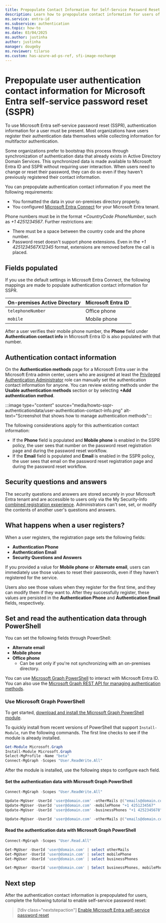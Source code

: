 ```yaml
---
title: Prepopulate Contact Information for Self-Service Password Reset
description: Learn how to prepopulate contact information for users of Microsoft Entra self-service password reset (SSPR) so that they can use the feature without completing a registration process.
ms.service: entra-id
ms.subservice: authentication
ms.topic: how-to
ms.date: 03/04/2025
ms.author: justinha
author: justinha
manager: dougeby
ms.reviewer: tilarso
ms.custom: has-azure-ad-ps-ref, sfi-image-nochange
---
```

# Prepopulate user authentication contact information for Microsoft Entra self-service password reset (SSPR)

To use Microsoft Entra self-service password reset (SSPR), authentication information for a user must be present. Most organizations have users register their authentication data themselves while collecting information for multifactor authentication.

Some organizations prefer to bootstrap this process through synchronization of authentication data that already exists in Active Directory Domain Services. This synchronized data is made available to Microsoft Entra ID and SSPR without requiring user interaction. When users need to change or reset their password, they can do so even if they haven't previously registered their contact information.

You can prepopulate authentication contact information if you meet the following requirements:

* You formatted the data in your on-premises directory properly.
* You configured [Microsoft Entra Connect](~/identity/hybrid/connect/how-to-connect-install-express.md) for your Microsoft Entra tenant.

Phone numbers must be in the format *+CountryCode PhoneNumber*, such as *+1 4251234567*. Further restrictions are:

- There must be a space between the country code and the phone number.
- Password reset doesn't support phone extensions. Even in the *+1 4251234567X12345* format, extensions are removed before the call is placed.

## Fields populated

If you use the default settings in Microsoft Entra Connect, the following mappings are made to populate authentication contact information for SSPR.

| On-premises Active Directory | Microsoft Entra ID     |
|------------------------------|--------------|
| `telephoneNumber`              | Office phone |
| `mobile`                       | Mobile phone |

After a user verifies their mobile phone number, the **Phone** field under **Authentication contact info** in Microsoft Entra ID is also populated with that number.

## Authentication contact information

On the **Authentication methods** page for a Microsoft Entra user in the Microsoft Entra admin center, users who are assigned at least the [Privileged Authentication Administrator](/entra/identity/role-based-access-control/permissions-reference#privileged-authentication-administrator) role can manually set the authentication contact information for anyone. You can review existing methods under the **Usable authentication methods** section or by selecting **+Add authentication method**.

:::image type="content" source="media/howto-sspr-authenticationdata/user-authentication-contact-info.png" alt-text="Screenshot that shows how to manage authentication methods":::

The following considerations apply for this authentication contact information:

* If the **Phone** field is populated and **Mobile phone** is enabled in the SSPR policy, the user sees that number on the password reset registration page and during the password reset workflow.
* If the **Email** field is populated and **Email** is enabled in the SSPR policy, the user sees that email on the password reset registration page and during the password reset workflow.

## Security questions and answers

The security questions and answers are stored securely in your Microsoft Entra tenant and are accessible to users only via the My Security-Info [combined registration experience](https://aka.ms/mfasetup). Administrators can't see, set, or modify the contents of another user's questions and answers.

## What happens when a user registers?

When a user registers, the registration page sets the following fields:

* **Authentication Phone**
* **Authentication Email**
* **Security Questions and Answers**

If you provided a value for **Mobile phone** or **Alternate email**, users can immediately use those values to reset their passwords, even if they haven't registered for the service.

Users also see those values when they register for the first time, and they can modify them if they want to. After they successfully register, these values are persisted in the **Authentication Phone** and **Authentication Email** fields, respectively.

## Set and read the authentication data through PowerShell

You can set the following fields through PowerShell:

* **Alternate email**
* **Mobile phone**
* **Office phone**
    * Can be set only if you're not synchronizing with an on-premises directory.

You can use [Microsoft Graph PowerShell](/powershell/microsoftgraph/overview) to interact with Microsoft Entra ID. You can also use the [Microsoft Graph REST API for managing authentication methods](/graph/api/resources/authenticationmethods-overview).

### Use Microsoft Graph PowerShell

To get started, [download and install the Microsoft Graph PowerShell module](/powershell/microsoftgraph/overview).

To quickly install from recent versions of PowerShell that support `Install-Module`, run the following commands. The first line checks to see if the module is already installed.

```PowerShell
Get-Module Microsoft.Graph
Install-Module Microsoft.Graph
Select-MgProfile -Name "beta"
Connect-MgGraph -Scopes "User.ReadWrite.All"
```

After the module is installed, use the following steps to configure each field.

#### Set the authentication data with Microsoft Graph PowerShell

```PowerShell
Connect-MgGraph -Scopes "User.ReadWrite.All"

Update-MgUser -UserId 'user@domain.com' -otherMails @("emails@domain.com")
Update-MgUser -UserId 'user@domain.com' -mobilePhone "+1 4251234567"
Update-MgUser -UserId 'user@domain.com' -businessPhones "+1 4252345678"

Update-MgUser -UserId 'user@domain.com' -otherMails @("emails@domain.com") -mobilePhone "+1 4251234567" -businessPhones "+1 4252345678"
```

#### Read the authentication data with Microsoft Graph PowerShell

```PowerShell
Connect-MgGraph -Scopes "User.Read.All"

Get-MgUser -UserId 'user@domain.com' | select otherMails
Get-MgUser -UserId 'user@domain.com' | select mobilePhone
Get-MgUser -UserId 'user@domain.com' | select businessPhones

Get-MgUser -UserId 'user@domain.com' | Select businessPhones, mobilePhone, otherMails | Format-Table
```

## Next step

After the authentication contact information is prepopulated for users, complete the following tutorial to enable self-service password reset:

> [!div class="nextstepaction"]
> [Enable Microsoft Entra self-service password reset](tutorial-enable-sspr.md)
